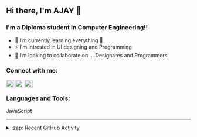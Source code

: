 ## Hi there, I'm AJAY 👋

### I'm a Diploma student in Computer Engineering!!

- 🌱 I’m currently learning everything 🤣
- ⚡ I'm intrested in UI designing and Programming
- 💞️ I’m looking to collaborate on ... Designares and Programmers

### Connect with me:

[<img align="left" alt="gmail.com" width="22px" src="https://image.flaticon.com/icons/png/512/324/324123.png" />][gmail]

[<img align="left" alt="Ajay | Whatsapp" width="22px" src="https://image.flaticon.com/icons/png/512/2111/2111763.png" />][whatsapp]

[<img align="left" alt="Ajay | Instagram" width="22px" src="https://image.flaticon.com/icons/png/512/2111/2111421.png" />][instagram]

<br />

### Languages and Tools:
JavaScript
<br />

---

<details>
  <summary>:zap: Recent GitHub Activity</summary>
  
<!--START_SECTION:activity-->
1. 😜 First Android Project [QR Registry](https://github.com/AjayCherayi/QR-Registry)

<!--END_SECTION:activity-->

</details>


[instagram]: https://www.instagram.com/i.am.ajay.c
[whatsapp]: https://wa.me/9947116012
[gmail]: https://mail.google.com/mail/u/2/#inbox?compose=CllgCJTLGfFpNhfCxXmdpSQXqgCLNFXVKnftQSDPghRRVdLvFWdsKkrmchhCwNzbRsbbJgfRDnV
